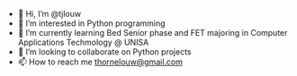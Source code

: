 - 👋 Hi, I’m @tjlouw
- 👀 I’m interested in Python programming
- 🌱 I’m currently learning Bed Senior phase and FET majoring in Computer Applications Techmology @ UNISA
- 💞️ I’m looking to collaborate on Python projects
- 📫 How to reach me thornelouw@gmail.com

<!---
tjlouw/tjlouw is a ✨ special ✨ repository because its `README.md` (this file) appears on your GitHub profile.
You can click the Preview link to take a look at your changes.
--->
